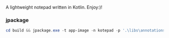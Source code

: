 A lightweight notepad written in Kotlin. Enjoy:)!
### jpackage
```ps1
cd build && jpackage.exe -t app-image -n kotepad -p '.\libs\annotations-13.0.jar;.\classes\java\main;.\libs\flatlaf-3.5.4.jar;.\libs\flatlaf-extras-3.5.4.jar;.\libs\jsvg-1.4.0.jar;.\libs\kotlin-stdlib-2.0.21.jar' -m me.cdh/me.cdh.Main --jlink-options '--no-man-pages --no-header-files --strip-debug --compress zip-9 --strip-native-commands'
```